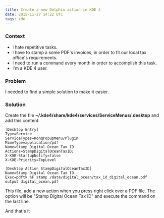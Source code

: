 ```yaml
---
title: Create a new Dolphin action in KDE 4
date: 2015-11-27 14:22 UTC
tags: kde
---
```


### Context

  * I hate repetitive tasks.
  * I have to stamp a some PDF's invoices, in order to fit our local tax office's requirements.
  * I need to run a command every month in order to accomplish this task.
  * I'm a KDE 4 user.

### Problem

  I needed to find a simple solution to make it easier.

### Solution 

Create the file **~/.kde4/share/kde4/services/ServiceMenus/.desktop** and add this content: 

```
[Desktop Entry]
Type=Service
ServiceTypes=KonqPopupMenu/Plugin
MimeType=application/pdf
Name=Stamp Digital Ocean Tax ID
Actions=StampDigitalOceanTaxID;
X-KDE-StartupNotify=false
X-KDE-Priority=TopLevel

[Desktop Action StampDigitalOceanTaxID]
Name=Stamp Digital Ocean Tax ID
Exec=pdftk %F stamp /data/digital_ocean/tax_id_digital_ocean.pdf output digital_ocean.pdf
```

This file, add a new action when you press right click over a PDF file. The option will be "Stamp Digital Ocean Tax ID" and execute the command on the last line.

And that's it

